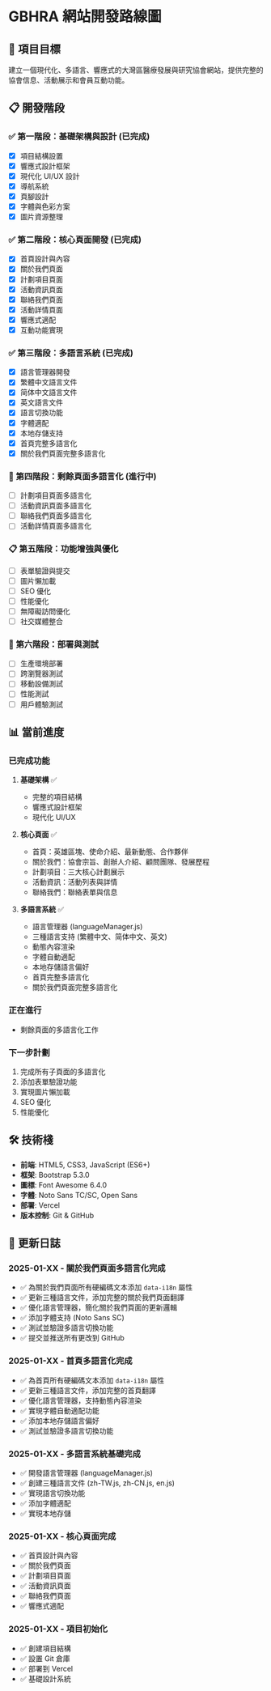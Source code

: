 # GBHRA 網站開發路線圖

## 🎯 項目目標
建立一個現代化、多語言、響應式的大灣區醫療發展與研究協會網站，提供完整的協會信息、活動展示和會員互動功能。

## 📋 開發階段

### ✅ 第一階段：基礎架構與設計 (已完成)
- [x] 項目結構設置
- [x] 響應式設計框架
- [x] 現代化 UI/UX 設計
- [x] 導航系統
- [x] 頁腳設計
- [x] 字體與色彩方案
- [x] 圖片資源整理

### ✅ 第二階段：核心頁面開發 (已完成)
- [x] 首頁設計與內容
- [x] 關於我們頁面
- [x] 計劃項目頁面
- [x] 活動資訊頁面
- [x] 聯絡我們頁面
- [x] 活動詳情頁面
- [x] 響應式適配
- [x] 互動功能實現

### ✅ 第三階段：多語言系統 (已完成)
- [x] 語言管理器開發
- [x] 繁體中文語言文件
- [x] 简体中文語言文件
- [x] 英文語言文件
- [x] 語言切換功能
- [x] 字體適配
- [x] 本地存儲支持
- [x] 首頁完整多語言化
- [x] 關於我們頁面完整多語言化

### 🔄 第四階段：剩餘頁面多語言化 (進行中)
- [ ] 計劃項目頁面多語言化
- [ ] 活動資訊頁面多語言化
- [ ] 聯絡我們頁面多語言化
- [ ] 活動詳情頁面多語言化

### 📋 第五階段：功能增強與優化
- [ ] 表單驗證與提交
- [ ] 圖片懶加載
- [ ] SEO 優化
- [ ] 性能優化
- [ ] 無障礙訪問優化
- [ ] 社交媒體整合

### 🚀 第六階段：部署與測試
- [ ] 生產環境部署
- [ ] 跨瀏覽器測試
- [ ] 移動設備測試
- [ ] 性能測試
- [ ] 用戶體驗測試

## 📊 當前進度

### 已完成功能
1. **基礎架構** ✅
   - 完整的項目結構
   - 響應式設計框架
   - 現代化 UI/UX

2. **核心頁面** ✅
   - 首頁：英雄區塊、使命介紹、最新動態、合作夥伴
   - 關於我們：協會宗旨、創辦人介紹、顧問團隊、發展歷程
   - 計劃項目：三大核心計劃展示
   - 活動資訊：活動列表與詳情
   - 聯絡我們：聯絡表單與信息

3. **多語言系統** ✅
   - 語言管理器 (languageManager.js)
   - 三種語言支持 (繁體中文、简体中文、英文)
   - 動態內容渲染
   - 字體自動適配
   - 本地存儲語言偏好
   - 首頁完整多語言化
   - 關於我們頁面完整多語言化

### 正在進行
- 剩餘頁面的多語言化工作

### 下一步計劃
1. 完成所有子頁面的多語言化
2. 添加表單驗證功能
3. 實現圖片懶加載
4. SEO 優化
5. 性能優化

## 🛠 技術棧
- **前端**: HTML5, CSS3, JavaScript (ES6+)
- **框架**: Bootstrap 5.3.0
- **圖標**: Font Awesome 6.4.0
- **字體**: Noto Sans TC/SC, Open Sans
- **部署**: Vercel
- **版本控制**: Git & GitHub

## 📝 更新日誌

### 2025-01-XX - 關於我們頁面多語言化完成
- ✅ 為關於我們頁面所有硬編碼文本添加 `data-i18n` 屬性
- ✅ 更新三種語言文件，添加完整的關於我們頁面翻譯
- ✅ 優化語言管理器，簡化關於我們頁面的更新邏輯
- ✅ 添加字體支持 (Noto Sans SC)
- ✅ 測試並驗證多語言切換功能
- ✅ 提交並推送所有更改到 GitHub

### 2025-01-XX - 首頁多語言化完成
- ✅ 為首頁所有硬編碼文本添加 `data-i18n` 屬性
- ✅ 更新三種語言文件，添加完整的首頁翻譯
- ✅ 優化語言管理器，支持動態內容渲染
- ✅ 實現字體自動適配功能
- ✅ 添加本地存儲語言偏好
- ✅ 測試並驗證多語言切換功能

### 2025-01-XX - 多語言系統基礎完成
- ✅ 開發語言管理器 (languageManager.js)
- ✅ 創建三種語言文件 (zh-TW.js, zh-CN.js, en.js)
- ✅ 實現語言切換功能
- ✅ 添加字體適配
- ✅ 實現本地存儲

### 2025-01-XX - 核心頁面完成
- ✅ 首頁設計與內容
- ✅ 關於我們頁面
- ✅ 計劃項目頁面
- ✅ 活動資訊頁面
- ✅ 聯絡我們頁面
- ✅ 響應式適配

### 2025-01-XX - 項目初始化
- ✅ 創建項目結構
- ✅ 設置 Git 倉庫
- ✅ 部署到 Vercel
- ✅ 基礎設計系統 